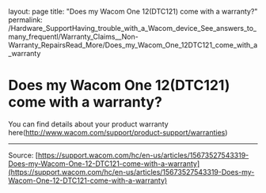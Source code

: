 layout: page
title: "Does my Wacom One 12(DTC121) come with a warranty?"
permalink: /Hardware_SupportHaving_trouble_with_a_Wacom_device_See_answers_to_many_frequentl/Warranty_Claims__Non-Warranty_RepairsRead_More/Does_my_Wacom_One_12DTC121_come_with_a_warranty

# Does my Wacom One 12(DTC121) come with a warranty?

You can find details about your product warranty here(http://www.wacom.com/support/product-support/warranties)

---
Source: [https://support.wacom.com/hc/en-us/articles/15673527543319-Does-my-Wacom-One-12-DTC121-come-with-a-warranty](https://support.wacom.com/hc/en-us/articles/15673527543319-Does-my-Wacom-One-12-DTC121-come-with-a-warranty)
